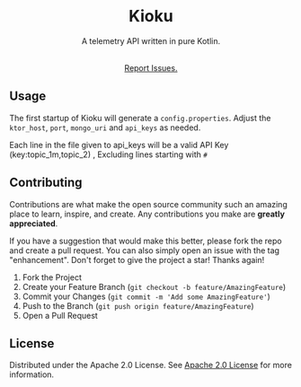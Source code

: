 <br/>
<div align="center">

<h1 align="center">Kioku</h1>
<p align="center">
A telemetry API written in pure Kotlin.

<br/>
<br/>

<a href="https://github.com/lumin-sh/LoomUI/issues/new">Report Issues.</a>
</p>
</div>

## Usage

The first startup of Kioku will generate a `config.properties`.
Adjust the `ktor_host`, `port`, `mongo_uri` and `api_keys` as needed.

Each line in the file given to api_keys will be a valid API Key (key:topic_1m,topic_2) , Excluding lines starting with `#`

## Contributing

Contributions are what make the open source community such an amazing place to learn, inspire, and create. Any contributions you make are **greatly appreciated**.

If you have a suggestion that would make this better, please fork the repo and create a pull request. You can also simply open an issue with the tag "enhancement".
Don't forget to give the project a star! Thanks again!

1. Fork the Project
2. Create your Feature Branch (`git checkout -b feature/AmazingFeature`)
3. Commit your Changes (`git commit -m 'Add some AmazingFeature'`)
4. Push to the Branch (`git push origin feature/AmazingFeature`)
5. Open a Pull Request
## License

Distributed under the Apache 2.0 License. See [Apache 2.0 License](https://opensource.org/license/apache-2-0) for more information.
